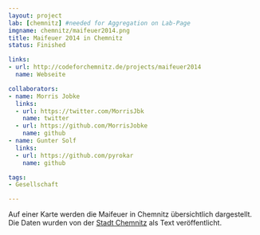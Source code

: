```yaml
---
layout: project
lab: [chemnitz] #needed for Aggregation on Lab-Page
imgname: chemnitz/maifeuer2014.png
title: Maifeuer 2014 in Chemnitz
status: Finished

links:
- url: http://codeforchemnitz.de/projects/maifeuer2014
  name: Webseite

collaborators:
- name: Morris Jobke
  links:
  - url: https://twitter.com/MorrisJbk
    name: twitter
  - url: https://github.com/MorrisJobke
    name: github
- name: Gunter Solf
  links:
  - url: https://github.com/pyrokar
    name: github

tags:
- Gesellschaft

---
```


Auf einer Karte werden die Maifeuer in Chemnitz übersichtlich dargestellt. Die Daten wurden von der [Stadt Chemnitz][] als Text veröffentlicht.

[Stadt Chemnitz]: http://www.sachsen-fernsehen.de/Aktuell/Chemnitz/Artikel/1353000/Liste-der-stattfindenden-Hexenfeuer-in-Chemnitz-2014/
